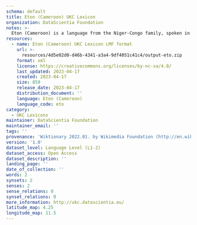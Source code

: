 ```yaml
---
schema: default
title: Eton (Cameroon) UKC Lexicon
organization: DataScientia Foundation
notes: >-
  Eton (Cameroon) is a language from the Niger-Congo family, spoken in Africa. The UKC Lexicon of Eton (Cameroon) is represented as a lexico-semantic network. It consists of words, word senses, synsets, as well as sense-level and synset-level relationships.
resources:
  - name: Eton (Cameroon) UKC Lexicon LMF format
    url: >-
      resources/4d5e02d0-d46b-4341-a3a4-9df4051c41c4/output-eto.zip
    format: xml
    license: https://creativecommons.org/licenses/by-nc-sa/4.0/
    last_updated: 2023-04-17
    created: 2023-04-17
    size: 859
    release_date: 2023-04-17
    distribution_document: ''
    language: Eton (Cameroon)
    language_code: eto
category:
  - UKC Lexicons
maintainer: DataScientia Foundation
maintainer_email: ''
tags: ''
provenance: 'Wiktionary 2022.01. by Wikimedia Foundation (http://en.wiktionary.org); Princeton WordNet 2.1 by Princeton University (https://wordnet.princeton.edu)'
version: '1.0'
dataset_level: Language Level (L1-2)
dataset_access: Open Access
dataset_description: ''
landing_page: ''
date_of_collection: ''
words: 2
synsets: 2
senses: 2
sense_relations: 0
synset_relations: 0
more_information: http://ukc.datascientia.eu/
latitude_map: 4.25
longitude_map: 11.5
---
```

